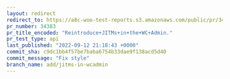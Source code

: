 ```yaml
---
layout: redirect
redirect_to: https://a8c-woo-test-reports.s3.amazonaws.com/public/pr/34383/api/index.html
pr_number: 34383
pr_title_encoded: "Reintroduce+JITMs+in+the+WC+Admin."
pr_test_type: api
last_published: "2022-09-12 21:18:43 +0000"
commit_sha: c9dc1bb4f57be7baba6754b33dae9f138acd5d40
commit_message: "Fix style"
branch_name: add/jitms-in-wcadmin
---
```

